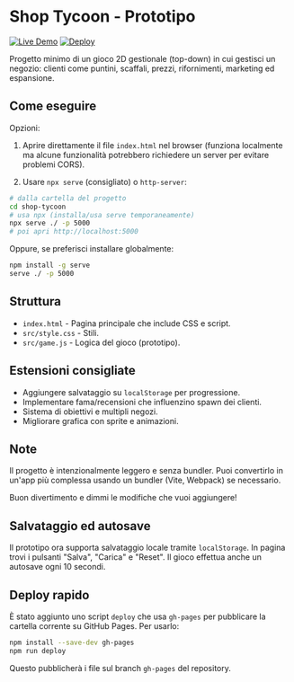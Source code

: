 # Shop Tycoon - Prototipo
[![Live Demo](https://img.shields.io/badge/demo-visit-blue)](https://immacolato.github.io/shop-tycoon/)
[![Deploy](https://github.com/immacolato/shop-tycoon/actions/workflows/deploy.yml/badge.svg)](https://github.com/immacolato/shop-tycoon/actions)

Progetto minimo di un gioco 2D gestionale (top-down) in cui gestisci un negozio: clienti come puntini, scaffali, prezzi, rifornimenti, marketing ed espansione.

## Come eseguire
Opzioni:

1. Aprire direttamente il file `index.html` nel browser (funziona localmente ma alcune funzionalità potrebbero richiedere un server per evitare problemi CORS).

2. Usare `npx serve` (consigliato) o `http-server`:

```bash
# dalla cartella del progetto
cd shop-tycoon
# usa npx (installa/usa serve temporaneamente)
npx serve ./ -p 5000
# poi apri http://localhost:5000
```

Oppure, se preferisci installare globalmente:

```bash
npm install -g serve
serve ./ -p 5000
```

## Struttura
- `index.html` - Pagina principale che include CSS e script.
- `src/style.css` - Stili.
- `src/game.js` - Logica del gioco (prototipo).

## Estensioni consigliate
- Aggiungere salvataggio su `localStorage` per progressione.
- Implementare fama/recensioni che influenzino spawn dei clienti.
- Sistema di obiettivi e multipli negozi.
- Migliorare grafica con sprite e animazioni.

## Note
Il progetto è intenzionalmente leggero e senza bundler. Puoi convertirlo in un'app più complessa usando un bundler (Vite, Webpack) se necessario.

Buon divertimento e dimmi le modifiche che vuoi aggiungere!

## Salvataggio ed autosave
Il prototipo ora supporta salvataggio locale tramite `localStorage`. In pagina trovi i pulsanti "Salva", "Carica" e "Reset". Il gioco effettua anche un autosave ogni 10 secondi.

## Deploy rapido
È stato aggiunto uno script `deploy` che usa `gh-pages` per pubblicare la cartella corrente su GitHub Pages. Per usarlo:

```bash
npm install --save-dev gh-pages
npm run deploy
```

Questo pubblicherà i file sul branch `gh-pages` del repository.